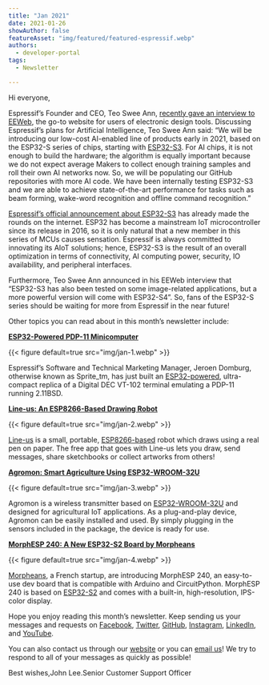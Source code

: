 ```yaml
---
title: "Jan 2021"
date: 2021-01-26
showAuthor: false
featureAsset: "img/featured/featured-espressif.webp"
authors:
  - developer-portal
tags:
  - Newsletter

---
```

Hi everyone,

Espressif’s Founder and CEO, Teo Swee Ann, [recently gave an interview to EEWeb](https://www.eeweb.com/esp32-solutions-enable-ai-for-iot-interview-with-espressif-systems-ceo/), the go-to website for users of electronic design tools. Discussing Espressif’s plans for Artificial Intelligence, Teo Swee Ann said: “We will be introducing our low-cost AI-enabled line of products early in 2021, based on the ESP32-S series of chips, starting with [ESP32-S3](https://www.espressif.com/en/products/socs/esp32-s3). For AI chips, it is not enough to build the hardware; the algorithm is equally important because we do not expect average Makers to collect enough training samples and roll their own AI networks now. So, we will be populating our GitHub repositories with more AI code. We have been internally testing ESP32-S3 and we are able to achieve state-of-the-art performance for tasks such as beam forming, wake-word recognition and offline command recognition.”

[Espressif’s official announcement about ESP32-S3](https://www.espressif.com/en/news/ESP32_S3) has already made the rounds on the internet. ESP32 has become a mainstream IoT microcontroller since its release in 2016, so it is only natural that a new member in this series of MCUs causes sensation. Espressif is always committed to innovating its AIoT solutions; hence, ESP32-S3 is the result of an overall optimization in terms of connectivity, AI computing power, security, IO availability, and peripheral interfaces.

Furthermore, Teo Swee Ann announced in his EEWeb interview that “ESP32-S3 has also been tested on some image-related applications, but a more powerful version will come with ESP32-S4”. So, fans of the ESP32-S series should be waiting for more from Espressif in the near future!

Other topics you can read about in this month’s newsletter include:

[__ESP32-Powered PDP-11 Minicomputer__ ](https://www.espressif.com/en/news/news/ESP32-Powered_PDP-11)

{{< figure
    default=true
    src="img/jan-1.webp"
    >}}

Espressif’s Software and Technical Marketing Manager, Jeroen Domburg, otherwise known as Sprite_tm, has just built an [ESP32-powered](https://docs.espressif.com/projects/esp-idf/en/latest/esp32/hw-reference/esp32/get-started-wrover-kit.html), ultra-compact replica of a Digital DEC VT-102 terminal emulating a PDP-11 running 2.11BSD.

[__Line-us: An ESP8266-Based Drawing Robot__ ](https://www.espressif.com/en/news/Line-us)

{{< figure
    default=true
    src="img/jan-2.webp"
    >}}

[Line-us](http://www.line-us.com/) is a small, portable, [ESP8266-based](https://www.espressif.com/en/products/socs/esp8266) robot which draws using a real pen on paper. The free app that goes with Line-us lets you draw, send messages, share sketchbooks or collect artworks from others!

[__Agromon: Smart Agriculture Using ESP32-WROOM-32U__ ](https://www.espressif.com/en/news/Agromon)

{{< figure
    default=true
    src="img/jan-3.webp"
    >}}

Agromon is a wireless transmitter based on [ESP32-WROOM-32U](https://www.espressif.com/sites/default/files/documentation/esp32-wroom-32d_esp32-wroom-32u_datasheet_en.pdf) and designed for agricultural IoT applications. As a plug-and-play device, Agromon can be easily installed and used. By simply plugging in the sensors included in the package, the device is ready for use.

[__MorphESP 240: A New ESP32-S2 Board by Morpheans__ ](https://www.espressif.com/en/news/MorphESP_240)

{{< figure
    default=true
    src="img/jan-4.webp"
    >}}

[Morpheans](http://www.morpheans.com/), a French startup, are introducing MorphESP 240, an easy-to-use dev board that is compatible with Arduino and CircuitPython. MorphESP 240 is based on [ESP32-S2](https://www.espressif.com/en/products/socs/esp32-s2) and comes with a built-in, high-resolution, IPS-color display.

Hope you enjoy reading this month’s newsletter. Keep sending us your messages and requests on [Facebook](https://espressif.us15.list-manage.com/track/click?u=40830afd8eb6f70ab5e47b7a4&id=ea3d9a8d59&e=309e9b0452), [Twitter](https://espressif.us15.list-manage.com/track/click?u=40830afd8eb6f70ab5e47b7a4&id=6ea0dcc790&e=309e9b0452), [GitHub](https://espressif.us15.list-manage.com/track/click?u=40830afd8eb6f70ab5e47b7a4&id=0a95dfea49&e=309e9b0452), [Instagram](https://espressif.us15.list-manage.com/track/click?u=40830afd8eb6f70ab5e47b7a4&id=c8d96c4826&e=309e9b0452), [LinkedIn](https://espressif.us15.list-manage.com/track/click?u=40830afd8eb6f70ab5e47b7a4&id=e377c4048b&e=309e9b0452), and [YouTube](https://espressif.us15.list-manage.com/track/click?u=40830afd8eb6f70ab5e47b7a4&id=dc2c18b045&e=309e9b0452).

You can also contact us through our [website](https://espressif.us15.list-manage.com/track/click?u=40830afd8eb6f70ab5e47b7a4&id=f1dff01f8c&e=309e9b0452) or you can [email us](mailto://newsletter@espressif.com)! We try to respond to all of your messages as quickly as possible!

Best wishes,John Lee.Senior Customer Support Officer
